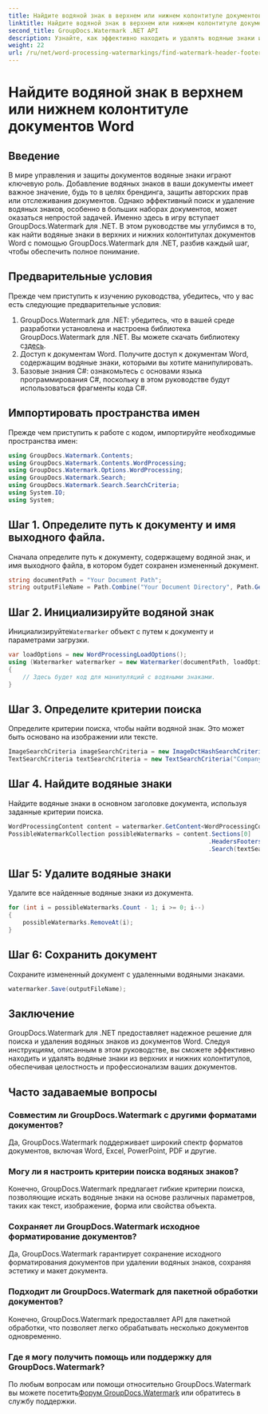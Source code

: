 ```yaml
---
title: Найдите водяной знак в верхнем или нижнем колонтитуле документов Word
linktitle: Найдите водяной знак в верхнем или нижнем колонтитуле документов Word
second_title: GroupDocs.Watermark .NET API
description: Узнайте, как эффективно находить и удалять водяные знаки из документов Word с помощью GroupDocs для .NET, обеспечивая целостность и профессионализм документов.
weight: 22
url: /ru/net/word-processing-watermarkings/find-watermark-header-footer-word-docs/
---
```


# Найдите водяной знак в верхнем или нижнем колонтитуле документов Word

## Введение
В мире управления и защиты документов водяные знаки играют ключевую роль. Добавление водяных знаков в ваши документы имеет важное значение, будь то в целях брендинга, защиты авторских прав или отслеживания документов. Однако эффективный поиск и удаление водяных знаков, особенно в больших наборах документов, может оказаться непростой задачей. Именно здесь в игру вступает GroupDocs.Watermark для .NET. В этом руководстве мы углубимся в то, как найти водяные знаки в верхних и нижних колонтитулах документов Word с помощью GroupDocs.Watermark для .NET, разбив каждый шаг, чтобы обеспечить полное понимание.
## Предварительные условия
Прежде чем приступить к изучению руководства, убедитесь, что у вас есть следующие предварительные условия:
1. GroupDocs.Watermark для .NET: убедитесь, что в вашей среде разработки установлена и настроена библиотека GroupDocs.Watermark для .NET. Вы можете скачать библиотеку с[здесь](https://releases.groupdocs.com/Watermark/net/).
2. Доступ к документам Word. Получите доступ к документам Word, содержащим водяные знаки, которыми вы хотите манипулировать.
3. Базовые знания C#: ознакомьтесь с основами языка программирования C#, поскольку в этом руководстве будут использоваться фрагменты кода C#.
## Импортировать пространства имен
Прежде чем приступить к работе с кодом, импортируйте необходимые пространства имен:
```csharp
using GroupDocs.Watermark.Contents;
using GroupDocs.Watermark.Contents.WordProcessing;
using GroupDocs.Watermark.Options.WordProcessing;
using GroupDocs.Watermark.Search;
using GroupDocs.Watermark.Search.SearchCriteria;
using System.IO;
using System;
```
## Шаг 1. Определите путь к документу и имя выходного файла.
Сначала определите путь к документу, содержащему водяной знак, и имя выходного файла, в котором будет сохранен измененный документ.
```csharp
string documentPath = "Your Document Path";
string outputFileName = Path.Combine("Your Document Directory", Path.GetFileName(documentPath));
```
## Шаг 2. Инициализируйте водяной знак
 Инициализируйте`Watermarker` объект с путем к документу и параметрами загрузки.
```csharp
var loadOptions = new WordProcessingLoadOptions();
using (Watermarker watermarker = new Watermarker(documentPath, loadOptions))
{
    // Здесь будет код для манипуляций с водяными знаками.
}
```
## Шаг 3. Определите критерии поиска
Определите критерии поиска, чтобы найти водяной знак. Это может быть основано на изображении или тексте.
```csharp
ImageSearchCriteria imageSearchCriteria = new ImageDctHashSearchCriteria(Constants.LogoPng);
TextSearchCriteria textSearchCriteria = new TextSearchCriteria("Company Name");
```
## Шаг 4. Найдите водяные знаки
Найдите водяные знаки в основном заголовке документа, используя заданные критерии поиска.
```csharp
WordProcessingContent content = watermarker.GetContent<WordProcessingContent>();
PossibleWatermarkCollection possibleWatermarks = content.Sections[0]
                                                        .HeadersFooters[OfficeHeaderFooterType.HeaderPrimary]
                                                        .Search(textSearchCriteria.Or(imageSearchCriteria));
```
## Шаг 5: Удалите водяные знаки
Удалите все найденные водяные знаки из документа.
```csharp
for (int i = possibleWatermarks.Count - 1; i >= 0; i--)
{
    possibleWatermarks.RemoveAt(i);
}
```
## Шаг 6: Сохранить документ
Сохраните измененный документ с удаленными водяными знаками.
```csharp
watermarker.Save(outputFileName);
```

## Заключение
GroupDocs.Watermark для .NET предоставляет надежное решение для поиска и удаления водяных знаков из документов Word. Следуя инструкциям, описанным в этом руководстве, вы сможете эффективно находить и удалять водяные знаки из верхних и нижних колонтитулов, обеспечивая целостность и профессионализм ваших документов.
## Часто задаваемые вопросы
### Совместим ли GroupDocs.Watermark с другими форматами документов?
Да, GroupDocs.Watermark поддерживает широкий спектр форматов документов, включая Word, Excel, PowerPoint, PDF и другие.
### Могу ли я настроить критерии поиска водяных знаков?
Конечно, GroupDocs.Watermark предлагает гибкие критерии поиска, позволяющие искать водяные знаки на основе различных параметров, таких как текст, изображение, форма или свойства объекта.
### Сохраняет ли GroupDocs.Watermark исходное форматирование документов?
Да, GroupDocs.Watermark гарантирует сохранение исходного форматирования документов при удалении водяных знаков, сохраняя эстетику и макет документа.
### Подходит ли GroupDocs.Watermark для пакетной обработки документов?
Конечно, GroupDocs.Watermark предоставляет API для пакетной обработки, что позволяет легко обрабатывать несколько документов одновременно.
### Где я могу получить помощь или поддержку для GroupDocs.Watermark?
 По любым вопросам или помощи относительно GroupDocs.Watermark вы можете посетить[Форум GroupDocs.Watermark](https://forum.groupdocs.com/c/watermark/19) или обратитесь в службу поддержки.